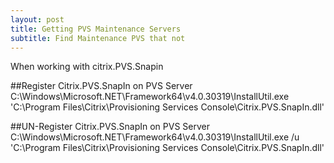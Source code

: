 ```yaml
---
layout: post
title: Getting PVS Maintenance Servers
subtitle: Find Maintenance PVS that not
---
```


When working with citrix.PVS.Snapin 

##Register Citrix.PVS.SnapIn on PVS Server
C:\Windows\Microsoft.NET\Framework64\v4.0.30319\InstallUtil.exe 'C:\Program Files\Citrix\Provisioning Services Console\Citrix.PVS.SnapIn.dll'


##UN-Register Citrix.PVS.SnapIn on PVS Server
C:\Windows\Microsoft.NET\Framework64\v4.0.30319\InstallUtil.exe /u 'C:\Program Files\Citrix\Provisioning Services Console\Citrix.PVS.SnapIn.dll'

